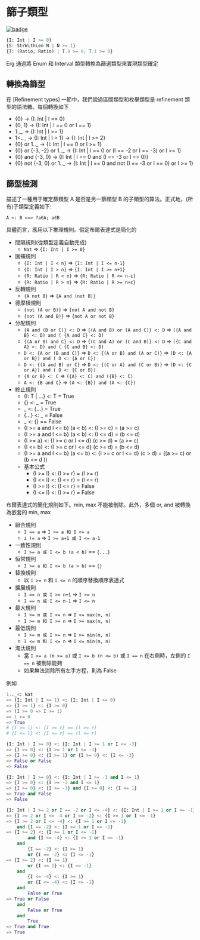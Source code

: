 # 篩子類型

[![badge](https://img.shields.io/endpoint.svg?url=https%3A%2F%2Fgezf7g7pd5.execute-api.ap-northeast-1.amazonaws.com%2Fdefault%2Fsource_up_to_date%3Fowner%3Derg-lang%26repos%3Derg%26ref%3Dmain%26path%3Ddoc/EN/compiler/refinement_subtyping.md%26commit_hash%3D06f8edc9e2c0cee34f6396fd7c64ec834ffb5352)](https://gezf7g7pd5.execute-api.ap-northeast-1.amazonaws.com/default/source_up_to_date?owner=erg-lang&repos=erg&ref=main&path=doc/EN/compiler/refinement_subtyping.md&commit_hash=06f8edc9e2c0cee34f6396fd7c64ec834ffb5352)

```python
{I: Int | I >= 0}
{S: StrWithLen N | N >= 1}
{T: (Ratio, Ratio) | T.0 >= 0; T.1 >= 0}
```

Erg 通過將 Enum 和 Interval 類型轉換為篩選類型來實現類型確定

## 轉換為篩型

在 [Refinement types] 一節中，我們說過區間類型和枚舉類型是 refinement 類型的語法糖。每個轉換如下

* {0} -> {I: Int | I == 0}
* {0, 1} -> {I: Int | I == 0 or I == 1}
* 1.._ -> {I: Int | I >= 1}
* 1<.._ -> {I: Int | I > 1} -> {I: Int | I >= 2}
* {0} or 1.._ -> {I: Int | I == 0 or I >= 1}
* {0} or {-3, -2} or 1.._ -> {I: Int | I == 0 or (I == -2 or I == -3) or I >= 1}
* {0} and {-3, 0} -> {I: Int | I == 0 and (I == -3 or I == 0)}
* {0} not {-3, 0} or 1.._ -> {I: Int | I == 0 and not (I == -3 or I == 0) or I >= 1}

## 篩型檢測

描述了一種用于確定篩類型 A 是否是另一篩類型 B 的子類型的算法。正式地，(所有)子類型定義如下:

```console
A <: B <=> ?a∈A; a∈B
```

具體而言，應用以下推理規則。假定布爾表達式是簡化的

* 間隔規則(從類型定義自動完成)
  * `Nat` => `{I: Int | I >= 0}`
* 圍捕規則
  * `{I: Int | I < n}` => `{I: Int | I <= n-1}`
  * `{I: Int | I > n}` => `{I: Int | I >= n+1}`
  * `{R: Ratio | R < n}` => `{R: Ratio | R <= n-ε}`
  * `{R: Ratio | R > n}` => `{R: Ratio | R >= n+ε}`
* 反轉規則
  * `{A not B}` => `{A and (not B)}`
* 德摩根規則
  * `{not (A or B)}` => `{not A and not B}`
  * `{not (A and B)}` => `{not A or not B}`
* 分配規則
  * `{A and (B or C)} <: D` => `{(A and B) or (A and C)} <: D` => `({A and B} <: D) and ( {A and C} <: D)`
  * `{(A or B) and C} <: D` => `{(C and A) or (C and B)} <: D` => `({C and A} <: D) and ( {C and B} <: D)`
  * `D <: {A or (B and C)}` => `D <: {(A or B) and (A or C)}` => `(D <: {A or B}) and ( D <: {A or C})`
  * `D <: {(A and B) or C}` => `D <: {(C or A) and (C or B)}` => `(D <: {C or A}) and ( D <: {C or B})`
  * `{A or B} <: C` => `({A} <: C) and ({B} <: C)`
  * `A <: {B and C}` => `(A <: {B}) and (A <: {C})`
* 終止規則
  * {I: T | ...} <: T = True
  * {} <: _ = True
  * _ <: {...} = True
  * {...} <: _ = False
  * _ <: {} == False
  * {I >= a and I <= b} (a < b) <: {I >= c} = (a >= c)
  * {I >= a and I <= b} (a < b) <: {I <= d} = (b <= d)
  * {I >= a} <: {I >= c or I <= d} (c >= d) = (a >= c)
  * {I <= b} <: {I >= c or I <= d} (c >= d) = (b <= d)
  * {I >= a and I <= b} (a <= b) <: {I >= c or I <= d} (c > d) = ((a >= c) or (b <= d ))
  * 基本公式
    * {I >= l} <: {I >= r} = (l >= r)
    * {I <= l} <: {I <= r} = (l <= r)
    * {I >= l} <: {I <= r} = False
    * {I <= l} <: {I >= r} = False

布爾表達式的簡化規則如下。min, max 不能被刪除。此外，多個 or, and 被轉換為嵌套的 min, max

* 組合規則
  * `I == a` => `I >= a 和 I <= a`
  * `i != a` => `I >= a+1 或 I <= a-1`
* 一致性規則
  * `I >= a 或 I <= b (a < b)` == `{...}`
* 恒常規則
  * `I >= a 和 I <= b (a > b)` == `{}`
* 替換規則
  * 以 `I >= n` 和 `I <= n` 的順序替換順序表達式
* 擴展規則
  * `I == n 或 I >= n+1` => `I >= n`
  * `I == n 或 I <= n-1` => `I <= n`
* 最大規則
  * `I <= m 或 I <= n` => `I <= max(m, n)`
  * `I >= m 和 I >= n` => `I >= max(m, n)`
* 最低規則
  * `I >= m 或 I >= n` => `I >= min(m, n)`
  * `I <= m 和 I <= n` => `I <= min(m, n)`
* 淘汰規則
  * 當 `I >= a (n >= a)` 或 `I <= b (n <= b)` 或 `I == n` 在右側時，左側的 `I == n` 被刪除能夠
  * 如果無法消除所有左手方程，則為 False

例如

```python
1.._<: Nat
=> {I: Int | I >= 1} <: {I: Int | I >= 0}
=> {I >= 1} <: {I >= 0}
=> (I >= 0 => I >= 1)
=> 1 >= 0
=> True
# {I >= l} <: {I >= r} == (l >= r)
# {I <= l} <: {I <= r} == (l <= r)
```

```python
{I: Int | I >= 0} <: {I: Int | I >= 1 or I <= -3}
=> {I >= 0} <: {I >= 1 or I <= -3}
=> {I >= 0} <: {I >= 1} or {I >= 0} <: {I <= -3}
=> False or False
=> False
```

```python
{I: Int | I >= 0} <: {I: Int | I >= -3 and I <= 1}
=> {I >= 0} <: {I >= -3 and I <= 1}
=> {I >= 0} <: {I >= -3} and {I >= 0} <: {I <= 1}
=> True and False
=> False
```

```python
{I: Int | I >= 2 or I == -2 or I <= -4} <: {I: Int | I >= 1 or I <= -1}
=> {I >= 2 or I <= -4 or I == -2} <: {I >= 1 or I <= -1}
=> {I >= 2 or I <= -4} <: {I >= 1 or I <= -1}
    and {I == -2} <: {I >= 1 or I <= -1}
=> {I >= 2} <: {I >= 1 or I <= -1}
        and {I <= -4} <: {I >= 1 or I <= -1}
    and
        {I == -2} <: {I >= 1}
        or {I == -2} <: {I <= -1}
=> {I >= 2} <: {I >= 1}
        or {I >= 2} <: {I <= -1}
    and
        {I <= -4} <: {I >= 1}
        or {I <= -4} <: {I <= -1}
    and
        False or True
=> True or False
    and
        False or True
    and
        True
=> True and True
=> True
```
